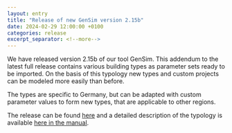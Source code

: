 ```yaml
---
layout: entry
title: "Release of new GenSim version 2.15b"
date: 2024-02-29 12:00:00 +0100
categories: release
excerpt_separator: <!--more-->
---
```


We have released version 2.15b of our tool GenSim. This addendum to the latest full release contains various building types as parameter sets ready to be imported. On the basis of this typology new types and custom projects can be modeled more easily than before.

<!--more-->

The types are specific to Germany, but can be adapted with custom parameter values to form new types, that are applicable to other regions.

The release can be found [here](https://github.com/QuaSi-Software/GenSim/releases/tag/v2.15b) and a detailed description of the typology is available [here in the manual](https://quasi-software.readthedocs.io/en/latest/gensim_user_manual/#7-standard-building-typologies).
